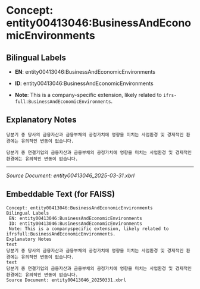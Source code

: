 # Concept: entity00413046:BusinessAndEconomicEnvironments

## Bilingual Labels
- **EN**: entity00413046:BusinessAndEconomicEnvironments

- **ID**: entity00413046:BusinessAndEconomicEnvironments
- **Note**: This is a company-specific extension, likely related to `ifrs-full:BusinessAndEconomicEnvironments`.

## Explanatory Notes
```text
당분기 중 당사의 금융자산과 금융부채의 공정가치에 영향을 미치는 사업환경 및 경제적인 환경에는 유의적인 변동이 없습니다.
```
```text
당분기 중 연결기업의 금융자산과 금융부채의 공정가치에 영향을 미치는 사업환경 및 경제적인 환경에는 유의적인 변동이 없습니다.
```

---
*Source Document: entity00413046_2025-03-31.xbrl*
## Embeddable Text (for FAISS)
```text
Concept: entity00413046:BusinessAndEconomicEnvironments
Bilingual Labels
 EN: entity00413046:BusinessAndEconomicEnvironments
 ID: entity00413046:BusinessAndEconomicEnvironments
 Note: This is a companyspecific extension, likely related to ifrsfull:BusinessAndEconomicEnvironments.
Explanatory Notes
text
당분기 중 당사의 금융자산과 금융부채의 공정가치에 영향을 미치는 사업환경 및 경제적인 환경에는 유의적인 변동이 없습니다.
text
당분기 중 연결기업의 금융자산과 금융부채의 공정가치에 영향을 미치는 사업환경 및 경제적인 환경에는 유의적인 변동이 없습니다.
Source Document: entity00413046_20250331.xbrl
```